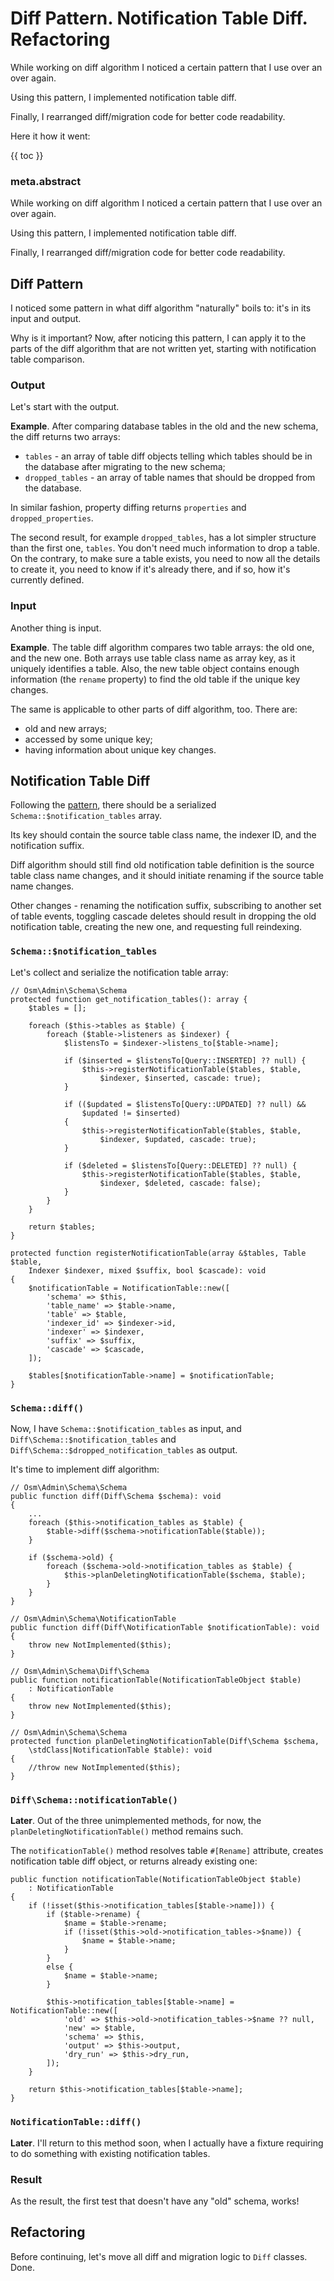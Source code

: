 # Diff Pattern. Notification Table Diff. Refactoring

While working on diff algorithm I noticed a certain pattern that I use over an over again.

Using this pattern, I implemented notification table diff.

Finally, I rearranged diff/migration code for better code readability.

Here it how it went:

{{ toc }}

### meta.abstract

While working on diff algorithm I noticed a certain pattern that I use over an over again.

Using this pattern, I implemented notification table diff.

Finally, I rearranged diff/migration code for better code readability.

## Diff Pattern

I noticed some pattern in what diff algorithm "naturally" boils to: it's in its input and output. 

Why is it important? Now, after noticing this pattern, I can apply it to the parts of the diff algorithm that are not written yet, starting with notification table comparison. 

### Output 

Let's start with the output.

**Example**. After comparing database tables in the old and the new schema, the diff returns two arrays:

* `tables` - an array of table diff objects telling which tables should be in the database after migrating to the new schema;
* `dropped_tables` - an array of table names that should be dropped from the database.

In similar fashion, property diffing returns `properties` and `dropped_properties`.

The second result, for example `dropped_tables`, has a lot simpler structure than the first one, `tables`. You don't need much information to drop a table. On the contrary, to make sure a table exists, you need to now all the details to create it, you need to know if it's already there, and if so, how it's currently defined.    

### Input

Another thing is input.

**Example**. The table diff algorithm compares two table arrays: the old one, and the new one. Both arrays use table class name as array key, as it uniquely identifies a table. Also, the new table object contains enough information (the `rename` property) to find the old table if the unique key changes.

The same is applicable to other parts of diff algorithm, too. There are:

* old and new arrays;
* accessed by some unique key;
* having information about unique key changes.   

## Notification Table Diff

Following the [pattern](#diff-pattern), there should be a serialized `Schema::$notification_tables` array.

Its key should contain the source table class name, the indexer ID, and the notification suffix.

Diff algorithm should still find old notification table definition is the source table class name changes, and it should initiate renaming if the source table name changes. 

Other changes - renaming the notification suffix, subscribing to another set of table events, toggling cascade deletes should result in dropping the old notification table, creating the new one, and requesting full reindexing.

### `Schema::$notification_tables`

Let's collect and serialize the notification table array:

    // Osm\Admin\Schema\Schema
    protected function get_notification_tables(): array {
        $tables = [];

        foreach ($this->tables as $table) {
            foreach ($table->listeners as $indexer) {
                $listensTo = $indexer->listens_to[$table->name];

                if ($inserted = $listensTo[Query::INSERTED] ?? null) {
                    $this->registerNotificationTable($tables, $table,
                        $indexer, $inserted, cascade: true);
                }

                if (($updated = $listensTo[Query::UPDATED] ?? null) &&
                    $updated != $inserted)
                {
                    $this->registerNotificationTable($tables, $table,
                        $indexer, $updated, cascade: true);
                }

                if ($deleted = $listensTo[Query::DELETED] ?? null) {
                    $this->registerNotificationTable($tables, $table,
                        $indexer, $deleted, cascade: false);
                }
            }
        }

        return $tables;
    }

    protected function registerNotificationTable(array &$tables, Table $table,
        Indexer $indexer, mixed $suffix, bool $cascade): void
    {
        $notificationTable = NotificationTable::new([
            'schema' => $this,
            'table_name' => $table->name,
            'table' => $table,
            'indexer_id' => $indexer->id,
            'indexer' => $indexer,
            'suffix' => $suffix,
            'cascade' => $cascade,
        ]);

        $tables[$notificationTable->name] = $notificationTable;
    }

### `Schema::diff()`

Now, I have `Schema::$notification_tables` as input, and `Diff\Schema::$notification_tables` and `Diff\Schema::$dropped_notification_tables` as output. 

It's time to implement diff algorithm:

    // Osm\Admin\Schema\Schema
    public function diff(Diff\Schema $schema): void
    {
        ...
        foreach ($this->notification_tables as $table) {
            $table->diff($schema->notificationTable($table));
        }

        if ($schema->old) {
            foreach ($schema->old->notification_tables as $table) {
                $this->planDeletingNotificationTable($schema, $table);
            }
        }
    }

    // Osm\Admin\Schema\NotificationTable
    public function diff(Diff\NotificationTable $notificationTable): void
    {
        throw new NotImplemented($this);
    }

    // Osm\Admin\Schema\Diff\Schema
    public function notificationTable(NotificationTableObject $table)
        : NotificationTable
    {
        throw new NotImplemented($this);
    }

    // Osm\Admin\Schema\Schema
    protected function planDeletingNotificationTable(Diff\Schema $schema,
        \stdClass|NotificationTable $table): void
    {
        //throw new NotImplemented($this);
    }

### `Diff\Schema::notificationTable()`

**Later**. Out of the three unimplemented methods, for now, the `planDeletingNotificationTable()` method remains such.

The `notificationTable()` method resolves table `#[Rename]` attribute, creates notification table diff object, or returns already existing one:

    public function notificationTable(NotificationTableObject $table)
        : NotificationTable
    {
        if (!isset($this->notification_tables[$table->name])) {
            if ($table->rename) {
                $name = $table->rename;
                if (!isset($this->old->notification_tables->$name)) {
                    $name = $table->name;
                }
            }
            else {
                $name = $table->name;
            }

            $this->notification_tables[$table->name] = NotificationTable::new([
                'old' => $this->old->notification_tables->$name ?? null,
                'new' => $table,
                'schema' => $this,
                'output' => $this->output,
                'dry_run' => $this->dry_run,
            ]);
        }

        return $this->notification_tables[$table->name];
    }

### `NotificationTable::diff()`

**Later**. I'll return to this method soon, when I actually have a fixture requiring to do something with existing notification tables.

### Result

As the result, the first test that doesn't have any "old" schema, works!

## Refactoring

Before continuing, let's move all diff and migration logic to `Diff` classes. Done.

